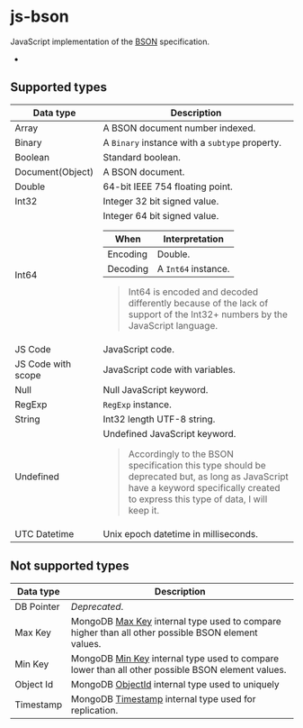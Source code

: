 js-bson
=======

JavaScript implementation of the [BSON](http://bsonspec.org/) specification.

-

## Supported types

Data type | Description
--------- | ---------
Array | A BSON document number indexed.
Binary | A `Binary` instance with a `subtype` property.
Boolean | Standard boolean.
Document(Object) | A BSON document.
Double | 64-bit IEEE 754 floating point.
Int32 | Integer 32 bit signed value.
Int64 | Integer 64 bit signed value. <table><thead><th>When</th><th>Interpretation</th></thead><tbody><tr><td>Encoding</td><td>Double.</td><tr><td>Decoding</td><td>A `Int64` instance.</td></tbody></table><blockquote>Int64 is encoded and decoded differently because of the lack of support of the Int32+ numbers by the JavaScript language.</blockquote>
JS Code | JavaScript code.
JS Code with scope | JavaScript code with variables.
Null | Null JavaScript keyword.
RegExp | `RegExp` instance.
String | Int32 length UTF-8 string.
Undefined | Undefined JavaScript keyword. <blockquote>Accordingly to the BSON specification this type should be deprecated but, as long as JavaScript have a keyword specifically created to express this type of data, I will keep it.</blockquote>
UTC Datetime | Unix epoch datetime in milliseconds.

## Not supported types

Data type | Description
--------- | ---------
DB Pointer | *Deprecated*.
Max Key | MongoDB [Max Key](http://docs.mongodb.org/manual/reference/operator/query/type/) internal type used to compare higher than all other possible BSON element values.
Min Key | MongoDB [Min Key](http://docs.mongodb.org/manual/reference/operator/query/type/) internal type used to compare lower than all other possible BSON element values.
Object Id | MongoDB [ObjectId](http://docs.mongodb.org/manual/reference/object-id/) internal type used to uniquely
Timestamp | MongoDB [Timestamp](http://docs.mongodb.org/manual/reference/method/ObjectId.getTimestamp/) internal type used for replication.

